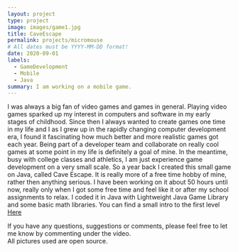 ```yaml
---
layout: project
type: project
image: images/game1.jpg
title: CaveEscape
permalink: projects/micromouse
# All dates must be YYYY-MM-DD format!
date: 2020-09-01
labels:
  - GameDevelopment
  - Mobile
  - Java
summary: I am working on a mobile game.
---
```

I was always a big fan of video games and games in general. Playing video games sparked up my interest in computers and software in my early stages of childhood. Since then I always wanted to create games one time in my life and I as I grew up in the rapidly changing computer development era, I found it fascinating how much better and more realistic games got each year. Being part of a developer team and collaborate on really cool games at some point in my life is definitely a goal of mine. In the meantime, busy with college classes and athletics, I am just experience game development on a very small scale. So a year back I created this small game on Java, called Cave Escape. It is really more of a free time hobby of mine, rather then anything serious. I have been working on it about 50 hours until now, really only when I got some free time and feel like it or after my school assignments to relax.
I coded it in Java with Lightweight Java Game Library and some basic math libraries. You can find a small intro to the first level [Here](https://www.youtube.com/watch?v=6KjiXv2UY0k)

If you have any questions, suggestions or comments, please feel free to let me know by commenting under the video.  
All pictures used are open source.
